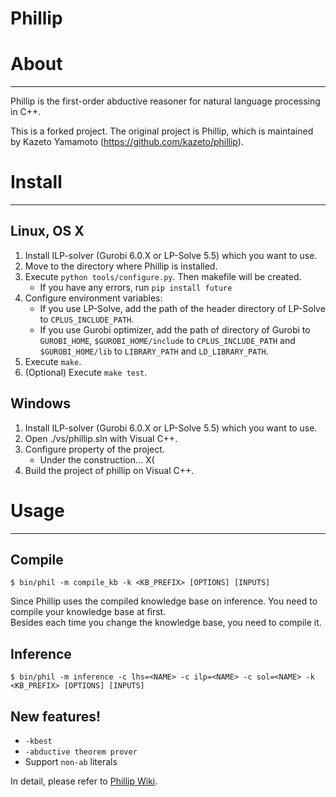 Phillip
====


# About
----
Phillip is the first-order abductive reasoner for natural language processing in C++.

This is a forked project. The original project is Phillip, which is maintained by Kazeto Yamamoto  (https://github.com/kazeto/phillip).


# Install
----

## Linux, OS X

1. Install ILP-solver (Gurobi 6.0.X or LP-Solve 5.5) which you want to use.
2. Move to the directory where Phillip is installed.
2. Execute `python tools/configure.py`. Then makefile will be created.
    - If you have any errors, run `pip install future`
3. Configure environment variables:  
    - If you use LP-Solve, add the path of the header directory of LP-Solve to `CPLUS_INCLUDE_PATH`.
    - If you use Gurobi optimizer, add the path of directory of Gurobi to `GUROBI_HOME`, `$GUROBI_HOME/include` to `CPLUS_INCLUDE_PATH` and `$GUROBI_HOME/lib` to `LIBRARY_PATH` and `LD_LIBRARY_PATH`.
4. Execute `make`.
5. (Optional) Execute `make test`.

## Windows

1. Install ILP-solver (Gurobi 6.0.X or LP-Solve 5.5) which you want to use.
2. Open ./vs/phillip.sln with Visual C++.
3. Configure property of the project.  
    - Under the construction... X(
4. Build the project of phillip on Visual C++.


# Usage
----

## Compile

    $ bin/phil -m compile_kb -k <KB_PREFIX> [OPTIONS] [INPUTS]

Since Phillip uses the compiled knowledge base on inference.
You need to compile your knowledge base at first.  
Besides each time you change the knowledge base, you need to compile it.

## Inference

    $ bin/phil -m inference -c lhs=<NAME> -c ilp=<NAME> -c sol=<NAME> -k <KB_PREFIX> [OPTIONS] [INPUTS]

## New features!

- `-kbest`
- `-abductive theorem prover`
- Support `non-ab` literals

In detail, please refer to [Phillip Wiki](https://github.com/kazeto/phillip/wiki).
